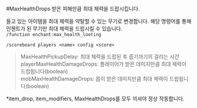 #MaxHealthDrops
받은 피해만큼 최대 체력을 드랍시킵니다.

들고 있는 아이템을 최대 체력을 약탈할 수 있는 무기로 변경합니다.
해당 명령어를 통해 인첸트가 된 무기만 최대 체력을 드랍시킬 수 있습니다.  
`/function enchant:max_health_looting`

`/scoreboard players <name> config <score>`  
> MaxHealthPickupDelay: 최대 체력을 드랍된 후 줍기까기의 걸리는 시간  
> playerMaxHealthDamageDrops: 플레이어가 받은 데미지만큼 최대 체력이 드랍됩니다(boolean)  
> mobMaxHealthDamageDrops: 몹이 받은 데미지만큼 최대 체력이 드랍됩니다(boolean)  

*item_drop, item_modifiers, MaxHealthDrops를 모두 끼셔야 정상 작동합니다.
